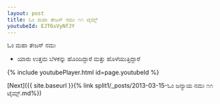 ```yaml
---
layout: post
title: ಓಂ ಮಹಾ ತೇಜಸ್ ನಮಃ ೧೧ ಟೈಮ್ಸ್
youtubeId: EJT6sVyNfJY
---
```

 
 
 ಓಂ ಮಹಾ ತೇಜಸ್ ನಮಃ  
 
 -  ಯಾರು ಉತ್ತಮ ಬೆಳಕನ್ನು ಹೊಂದಿದ್ದಾರೆ ಮತ್ತು ಹೊಳೆಯುತ್ತಿದ್ದಾರೆ 
 
  
 
  
 
 
 
 
 
 


{% include youtubePlayer.html id=page.youtubeId %}
 
[Next]({{ site.baseurl }}{% link  split1/_posts/2013-03-15-ಓಂ ಜನ್ಯಾಯ ನಮಃ ೧೧ ಟೈಮ್ಸ್.md%})
 
